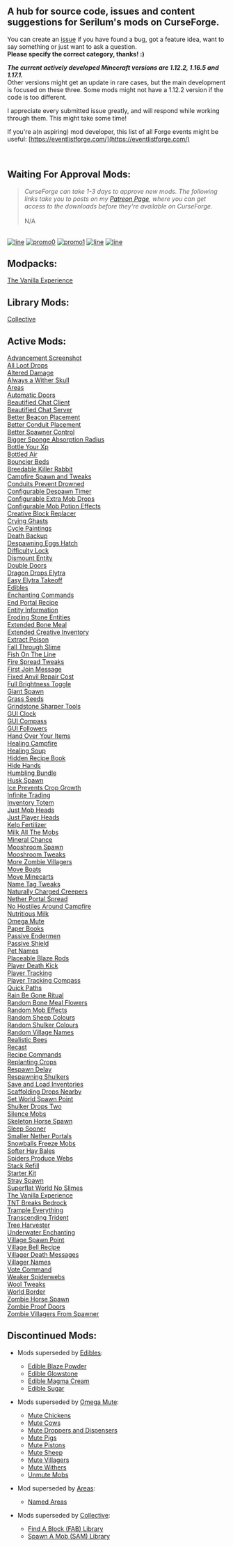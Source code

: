 ## A hub for source code, issues and content suggestions for Serilum's mods on CurseForge.
You can create an [issue](https://github.com/ricksouth/serilum-mc-mods/issues/new/choose) if you have found a bug, got a feature idea, want to say something or just want to ask a question.<br>**Please specify the correct category, thanks! :)**

**_The current actively developed Minecraft versions are 1.12.2, 1.16.5 and 1.17.1._**\
Other versions might get an update in rare cases, but the main development is focused on these three. Some mods might not have a 1.12.2 version if the code is too different.

I appreciate every submitted issue greatly, and will respond while working through them. This might take some time!

If you're a(n aspiring) mod developer, this list of all Forge events might be useful: [https://eventlistforge.com/](https://eventlistforge.com/)

‎

## Waiting For Approval Mods:
> <em>CurseForge can take 1-3 days to approve new mods. The following links take you to posts on my [Patreon Page](https://patreon.com/ricksouth), where you can get access to the downloads before they're available on CurseForge.</em>\
\
N/A

 
‎\
[![line](https://github.com/ricksouth/serilum-mc-mods/raw/master/description/line.jpg)](#)
[![promo0](https://github.com/ricksouth/serilum-mc-mods/raw/master/description/BisectHosting/promo0.jpg)](https://bisecthosting.com/serilum)
[![promo1](https://github.com/ricksouth/serilum-mc-mods/raw/master/description/BisectHosting/promo1.jpg)](https://github.com/ricksouth/serilum-mc-mods/wiki/Dedicated-Minecraft-Server)
[![line](https://github.com/ricksouth/serilum-mc-mods/raw/master/description/line.jpg)](#)
[![line](https://github.com/ricksouth/serilum-mc-mods/raw/master/description/Patreon/patrons.jpg)](#)



## Modpacks:
[The Vanilla Experience](https://curseforge.com/minecraft/modpacks/the-vanilla-experience)

## Library Mods:
[Collective](https://curseforge.com/minecraft/mc-mods/collective)

## Active Mods:
[Advancement Screenshot](https://curseforge.com/minecraft/mc-mods/advancement-screenshot)\
[All Loot Drops](https://curseforge.com/minecraft/mc-mods/all-loot-drops)\
[Altered Damage](https://curseforge.com/minecraft/mc-mods/altered-damage)\
[Always a Wither Skull](https://curseforge.com/minecraft/mc-mods/always-a-wither-skull)\
[Areas](https://curseforge.com/minecraft/mc-mods/areas)\
[Automatic Doors](https://curseforge.com/minecraft/mc-mods/automatic-doors)\
[Beautified Chat Client](https://curseforge.com/minecraft/mc-mods/beautified-chat-client)\
[Beautified Chat Server](https://curseforge.com/minecraft/mc-mods/beautified-chat-server)\
[Better Beacon Placement](https://curseforge.com/minecraft/mc-mods/better-beacon-placement)\
[Better Conduit Placement](https://curseforge.com/minecraft/mc-mods/better-conduit-placement)\
[Better Spawner Control](https://curseforge.com/minecraft/mc-mods/better-spawner-control)\
[Bigger Sponge Absorption Radius](https://curseforge.com/minecraft/mc-mods/bigger-sponge-absorption-radius)\
[Bottle Your Xp](https://curseforge.com/minecraft/mc-mods/bottle-your-xp)\
[Bottled Air](https://curseforge.com/minecraft/mc-mods/bottled-air)\
[Bouncier Beds](https://curseforge.com/minecraft/mc-mods/bouncier-beds)\
[Breedable Killer Rabbit](https://curseforge.com/minecraft/mc-mods/breedable-killer-rabbit)\
[Campfire Spawn and Tweaks](https://curseforge.com/minecraft/mc-mods/campfire-spawn-and-tweaks)\
[Conduits Prevent Drowned](https://curseforge.com/minecraft/mc-mods/conduits-prevent-drowned)\
[Configurable Despawn Timer](https://curseforge.com/minecraft/mc-mods/configurable-despawn-timer)\
[Configurable Extra Mob Drops](https://curseforge.com/minecraft/mc-mods/configurable-extra-mob-drops)\
[Configurable Mob Potion Effects](https://curseforge.com/minecraft/mc-mods/configurable-mob-potion-effects)\
[Creative Block Replacer](https://curseforge.com/minecraft/mc-mods/creative-block-replacer)\
[Crying Ghasts](https://curseforge.com/minecraft/mc-mods/crying-ghasts)\
[Cycle Paintings](https://curseforge.com/minecraft/mc-mods/cycle-paintings)\
[Death Backup](https://curseforge.com/minecraft/mc-mods/death-backup)\
[Despawning Eggs Hatch](https://curseforge.com/minecraft/mc-mods/despawning-eggs-hatch)\
[Difficulty Lock](https://curseforge.com/minecraft/mc-mods/difficulty-lock)\
[Dismount Entity](https://curseforge.com/minecraft/mc-mods/dismount-entity)\
[Double Doors](https://curseforge.com/minecraft/mc-mods/double-doors)\
[Dragon Drops Elytra](https://curseforge.com/minecraft/mc-mods/dragon-drops-elytra)\
[Easy Elytra Takeoff](https://curseforge.com/minecraft/mc-mods/easy-elytra-takeoff)\
[Edibles](https://curseforge.com/minecraft/mc-mods/edibles)\
[Enchanting Commands](https://curseforge.com/minecraft/mc-mods/enchanting-commands)\
[End Portal Recipe](https://curseforge.com/minecraft/mc-mods/end-portal-recipe)\
[Entity Information](https://curseforge.com/minecraft/mc-mods/entity-information)\
[Eroding Stone Entities](https://curseforge.com/minecraft/mc-mods/eroding-stone-entities)\
[Extended Bone Meal](https://curseforge.com/minecraft/mc-mods/extended-bone-meal)\
[Extended Creative Inventory](https://curseforge.com/minecraft/mc-mods/extended-creative-inventory)\
[Extract Poison](https://curseforge.com/minecraft/mc-mods/extract-poison)\
[Fall Through Slime](https://curseforge.com/minecraft/mc-mods/fall-through-slime)\
[Fish On The Line](https://curseforge.com/minecraft/mc-mods/fish-on-the-line)\
[Fire Spread Tweaks](https://curseforge.com/minecraft/mc-mods/fire-spread-tweaks)\
[First Join Message](https://curseforge.com/minecraft/mc-mods/first-join-message)\
[Fixed Anvil Repair Cost](https://curseforge.com/minecraft/mc-mods/fixed-anvil-repair-cost)\
[Full Brightness Toggle](https://curseforge.com/minecraft/mc-mods/full-brightness-toggle)\
[Giant Spawn](https://curseforge.com/minecraft/mc-mods/giant-spawn)\
[Grass Seeds](https://curseforge.com/minecraft/mc-mods/grass-seeds)\
[Grindstone Sharper Tools](https://curseforge.com/minecraft/mc-mods/grindstone-sharper-tools)\
[GUI Clock](https://curseforge.com/minecraft/mc-mods/gui-clock)\
[GUI Compass](https://curseforge.com/minecraft/mc-mods/gui-compass)\
[GUI Followers](https://curseforge.com/minecraft/mc-mods/gui-followers)\
[Hand Over Your Items](https://curseforge.com/minecraft/mc-mods/hand-over-your-items)\
[Healing Campfire](https://curseforge.com/minecraft/mc-mods/healing-campfire)\
[Healing Soup](https://curseforge.com/minecraft/mc-mods/healing-soup)\
[Hidden Recipe Book](https://curseforge.com/minecraft/mc-mods/hidden-recipe-book)\
[Hide Hands](https://curseforge.com/minecraft/mc-mods/hide-hands)\
[Humbling Bundle](https://curseforge.com/minecraft/mc-mods/humbling-bundle)\
[Husk Spawn](https://curseforge.com/minecraft/mc-mods/husk-spawn)\
[Ice Prevents Crop Growth](https://curseforge.com/minecraft/mc-mods/ice-prevents-crop-growth)\
[Infinite Trading](https://curseforge.com/minecraft/mc-mods/infinite-trading)\
[Inventory Totem](https://curseforge.com/minecraft/mc-mods/inventory-totem)\
[Just Mob Heads](https://curseforge.com/minecraft/mc-mods/just-mob-heads)\
[Just Player Heads](https://curseforge.com/minecraft/mc-mods/just-player-heads)\
[Kelp Fertilizer](https://curseforge.com/minecraft/mc-mods/kelp-fertilizer)\
[Milk All The Mobs](https://curseforge.com/minecraft/mc-mods/milk-all-the-mobs)\
[Mineral Chance](https://curseforge.com/minecraft/mc-mods/mineral-chance)\
[Mooshroom Spawn](https://curseforge.com/minecraft/mc-mods/mooshroom-spawn)\
[Mooshroom Tweaks](https://curseforge.com/minecraft/mc-mods/mooshroom-tweaks)\
[More Zombie Villagers](https://curseforge.com/minecraft/mc-mods/more-zombie-villagers)\
[Move Boats](https://curseforge.com/minecraft/mc-mods/move-boats)\
[Move Minecarts](https://curseforge.com/minecraft/mc-mods/move-minecarts)\
[Name Tag Tweaks](https://curseforge.com/minecraft/mc-mods/name-tag-tweaks)\
[Naturally Charged Creepers](https://curseforge.com/minecraft/mc-mods/naturally-charged-creepers)\
[Nether Portal Spread](https://curseforge.com/minecraft/mc-mods/nether-portal-spread)\
[No Hostiles Around Campfire](https://curseforge.com/minecraft/mc-mods/no-hostiles-around-campfire)\
[Nutritious Milk](https://curseforge.com/minecraft/mc-mods/nutritious-milk)\
[Omega Mute](https://curseforge.com/minecraft/mc-mods/omega-mute)\
[Paper Books](https://curseforge.com/minecraft/mc-mods/paper-books)\
[Passive Endermen](https://curseforge.com/minecraft/mc-mods/passive-endermen)\
[Passive Shield](https://curseforge.com/minecraft/mc-mods/passive-shield)\
[Pet Names](https://curseforge.com/minecraft/mc-mods/pet-names)\
[Placeable Blaze Rods](https://curseforge.com/minecraft/mc-mods/placeable-blaze-rods)\
[Player Death Kick](https://curseforge.com/minecraft/mc-mods/player-death-kick)\
[Player Tracking](https://curseforge.com/minecraft/mc-mods/player-tracking)\
[Player Tracking Compass](https://curseforge.com/minecraft/mc-mods/player-tracking-compass)\
[Quick Paths](https://curseforge.com/minecraft/mc-mods/quick-paths)\
[Rain Be Gone Ritual](https://curseforge.com/minecraft/mc-mods/rain-be-gone-ritual)\
[Random Bone Meal Flowers](https://curseforge.com/minecraft/mc-mods/random-bone-meal-flowers)\
[Random Mob Effects](https://curseforge.com/minecraft/mc-mods/random-mob-effects)\
[Random Sheep Colours](https://curseforge.com/minecraft/mc-mods/random-sheep-colours)\
[Random Shulker Colours](https://curseforge.com/minecraft/mc-mods/random-shulker-colours)\
[Random Village Names](https://curseforge.com/minecraft/mc-mods/random-village-names)\
[Realistic Bees](https://curseforge.com/minecraft/mc-mods/realistic-bees)\
[Recast](https://curseforge.com/minecraft/mc-mods/recast)\
[Recipe Commands](https://curseforge.com/minecraft/mc-mods/recipe-commands)\
[Replanting Crops](https://curseforge.com/minecraft/mc-mods/replanting-crops)\
[Respawn Delay](https://curseforge.com/minecraft/mc-mods/respawn-delay)\
[Respawning Shulkers](https://curseforge.com/minecraft/mc-mods/respawning-shulkers)\
[Save and Load Inventories](https://curseforge.com/minecraft/mc-mods/save-and-load-inventories)\
[Scaffolding Drops Nearby](https://curseforge.com/minecraft/mc-mods/scaffolding-drops-nearby)\
[Set World Spawn Point](https://curseforge.com/minecraft/mc-mods/set-world-spawn-point)\
[Shulker Drops Two](https://curseforge.com/minecraft/mc-mods/shulker-drops-two)\
[Silence Mobs](https://curseforge.com/minecraft/mc-mods/silence-mobs)\
[Skeleton Horse Spawn](https://curseforge.com/minecraft/mc-mods/skeleton-horse-spawn)\
[Sleep Sooner](https://curseforge.com/minecraft/mc-mods/sleep-sooner)\
[Smaller Nether Portals](https://curseforge.com/minecraft/mc-mods/smaller-nether-portals)\
[Snowballs Freeze Mobs](https://curseforge.com/minecraft/mc-mods/snowballs-freeze-mobs)\
[Softer Hay Bales](https://curseforge.com/minecraft/mc-mods/softer-hay-bales)\
[Spiders Produce Webs](https://curseforge.com/minecraft/mc-mods/spiders-produce-webs)\
[Stack Refill](https://curseforge.com/minecraft/mc-mods/stack-refill)\
[Starter Kit](https://curseforge.com/minecraft/mc-mods/starter-kit)\
[Stray Spawn](https://curseforge.com/minecraft/mc-mods/stray-spawn)\
[Superflat World No Slimes](https://curseforge.com/minecraft/mc-mods/superflat-world-no-slimes)\
[The Vanilla Experience](https://curseforge.com/minecraft/mc-mods/the-vanilla-experience)\
[TNT Breaks Bedrock](https://curseforge.com/minecraft/mc-mods/tnt-breaks-bedrock)\
[Trample Everything](https://curseforge.com/minecraft/mc-mods/trample-everything)\
[Transcending Trident](https://curseforge.com/minecraft/mc-mods/transcending-trident)\
[Tree Harvester](https://curseforge.com/minecraft/mc-mods/tree-harvester)\
[Underwater Enchanting](https://curseforge.com/minecraft/mc-mods/underwater-enchanting)\
[Village Spawn Point](https://curseforge.com/minecraft/mc-mods/village-spawn-point)\
[Village Bell Recipe](https://curseforge.com/minecraft/mc-mods/village-bell-recipe)\
[Villager Death Messages](https://curseforge.com/minecraft/mc-mods/villager-death-messages)\
[Villager Names](https://curseforge.com/minecraft/mc-mods/villager-names)\
[Vote Command](https://curseforge.com/minecraft/mc-mods/vote-command)\
[Weaker Spiderwebs](https://curseforge.com/minecraft/mc-mods/weaker-spiderwebs)\
[Wool Tweaks](https://curseforge.com/minecraft/mc-mods/wool-tweaks)\
[World Border](https://curseforge.com/minecraft/mc-mods/world-border)\
[Zombie Horse Spawn](https://curseforge.com/minecraft/mc-mods/zombie-horse-spawn)\
[Zombie Proof Doors](https://curseforge.com/minecraft/mc-mods/zombie-proof-doors)\
[Zombie Villagers From Spawner](https://curseforge.com/minecraft/mc-mods/zombie-villagers-from-spawner)

## Discontinued Mods:
- Mods superseded by [Edibles](https://curseforge.com/minecraft/mc-mods/edibles):
  - [Edible Blaze Powder](https://curseforge.com/minecraft/mc-mods/edible-blaze-powder)
  - [Edible Glowstone](https://curseforge.com/minecraft/mc-mods/edible-glowstone)
  - [Edible Magma Cream](https://curseforge.com/minecraft/mc-mods/edible-magma-cream)
  - [Edible Sugar](https://curseforge.com/minecraft/mc-mods/edible-sugar)

- Mods superseded by [Omega Mute](https://curseforge.com/minecraft/mc-mods/omega-mute):
  - [Mute Chickens](https://curseforge.com/minecraft/mc-mods/mute-chickens)
  - [Mute Cows](https://curseforge.com/minecraft/mc-mods/mute-cows)
  - [Mute Droppers and Dispensers](https://curseforge.com/minecraft/mc-mods/mute-droppers-and-dispensers)
  - [Mute Pigs](https://curseforge.com/minecraft/mc-mods/mute-pigs)
  - [Mute Pistons](https://curseforge.com/minecraft/mc-mods/mute-pistons)
  - [Mute Sheep](https://curseforge.com/minecraft/mc-mods/mute-sheep)
  - [Mute Villagers](https://curseforge.com/minecraft/mc-mods/mute-villagers)
  - [Mute Withers](https://curseforge.com/minecraft/mc-mods/mute-withers)
  - [Unmute Mobs](https://curseforge.com/minecraft/mc-mods/unmute-mobs)

- Mod superseded by [Areas](https://curseforge.com/minecraft/mc-mods/areas):
  - [Named Areas](https://curseforge.com/minecraft/mc-mods/named-areas)

- Mods superseded by [Collective](https://curseforge.com/minecraft/mc-mods/collective):
  - [Find A Block (FAB) Library](https://curseforge.com/minecraft/mc-mods/fab-library)
  - [Spawn A Mob (SAM) Library](https://curseforge.com/minecraft/mc-mods/sam-library)
